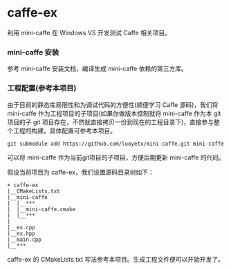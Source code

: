 caffe-ex
========

利用 mini-caffe 在 Windows VS 开发测试 Caffe 相关项目。

### mini-caffe 安装

参考 mini-caffe 安装文档，编译生成 mini-caffe 依赖的第三方库。

### 工程配置(参考本项目)

由于目前的静态库局限性和为调试代码的方便性(顺便学习 Caffe 源码)，我们将 mini-caffe 作为工程项目的子项目(如果你做版本控制就将 mini-caffe 作为本 git 项目的子 git 项目存在，不然就直接拷贝一份到现在的工程目录下)，直接参与整个工程的构建。具体配置可参考本项目。

```
git submodule add https://github.com/luoyetx/mini-caffe.git mini-caffe
```

可以将 mini-caffe 作为当前git项目的子项目，方便后期更新 mini-caffe 的代码。

假设当前项目为 caffe-ex，我们设置源码目录树如下：

```
+ caffe-ex
|__CMakeLists.txt
|__mini-caffe
|  |__***
|  |__mini-caffe.cmake
|  |__***
|
|__ex.cpp
|__ex.hpp
|__main.cpp
|__***
```

caffe-ex 的 CMakeLists.txt 写法参考本项目。生成工程文件便可以开始开发了。
